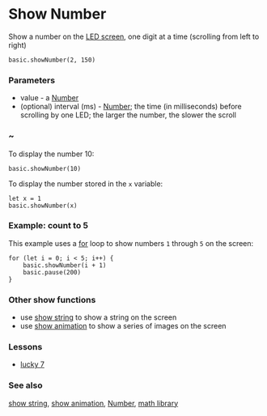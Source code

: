 # Show Number

Show a number on the [LED screen](/microbit/device/screen), one digit at a time (scrolling from left to right)

~~~~sig
basic.showNumber(2, 150)
~~~~

### Parameters

* value - a [Number](/microbit/reference/types/number)
* (optional) interval (ms) - [Number](/microbit/reference/types/number); the time (in milliseconds) before scrolling by one LED; the larger the number, the slower the scroll

### ~

To display the number 10:

~~~~blocks
basic.showNumber(10)
~~~~

To display the number stored in the `x` variable:

~~~~blocks
let x = 1
basic.showNumber(x)
~~~~

### Example: count to 5

This example uses a [for](/microbit/reference/loops/for) loop to show numbers ``1`` through ``5`` on the screen:

~~~~blocks
for (let i = 0; i < 5; i++) {
    basic.showNumber(i + 1)
    basic.pause(200)
}
~~~~

### Other show functions

* use [show string](/microbit/reference/basic/show-string) to show a string on the screen
* use [show animation](/microbit/reference/basic/show-animation) to show a series of images on the screen

### Lessons

* [lucky 7](/microbit/lessons/lucky-7)

### See also

[show string](/microbit/reference/basic/show-string), [show animation](/microbit/reference/basic/show-animation), [Number](/microbit/reference/types/number), [math library](/microbit/js/math)

